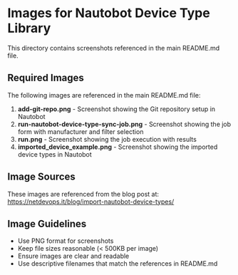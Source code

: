 # Images for Nautobot Device Type Library

This directory contains screenshots referenced in the main README.md file.

## Required Images

The following images are referenced in the main README.md file:

1. **add-git-repo.png** - Screenshot showing the Git repository setup in Nautobot
2. **run-nautobot-device-type-sync-job.png** - Screenshot showing the job form with manufacturer and filter selection
3. **run.png** - Screenshot showing the job execution with results
4. **imported_device_example.png** - Screenshot showing the imported device types in Nautobot

## Image Sources

These images are referenced from the blog post at: https://netdevops.it/blog/import-nautobot-device-types/

## Image Guidelines

- Use PNG format for screenshots
- Keep file sizes reasonable (< 500KB per image)
- Ensure images are clear and readable
- Use descriptive filenames that match the references in README.md